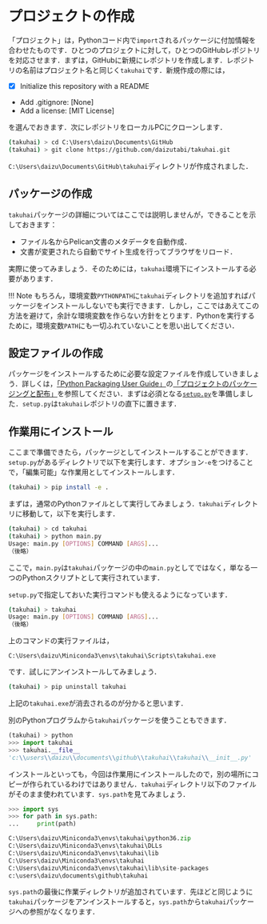 # プロジェクトの作成

「プロジェクト」は，Pythonコード内で`import`されるパッケージに付加情報を合わせたものです．ひとつのプロジェクトに対して，ひとつのGitHubレポジトリを対応させます．まずは，GitHubに新規にレポジトリを作成します．レポジトリの名前はプロジェクト名と同じく`takuhai`です．新規作成の際には，

* [x] Initialize this repository with a README
* Add .gitignore: [None]
* Add a license: [MIT License]

を選んでおきます．次にレポジトリをローカルPCにクローンします．

```bash
(takuhai) > cd C:\Users\daizu\Documents\GitHub
(takuhai) > git clone https://github.com/daizutabi/takuhai.git
```

`C:\Users\daizu\Documents\GitHub\takuhai`ディレクトリが作成されました．


## パッケージの作成

`takuhai`パッケージの詳細についてはここでは説明しませんが，できることを示しておきます：

+ ファイル名からPelican文書のメタデータを自動作成．
+ 文書が変更されたら自動でサイト生成を行ってブラウザをリロード．

実際に使ってみましょう．そのためには，`takuhai`環境下にインストールする必要があります．

!!! Note
    もちろん，環境変数`PYTHONPATH`に`takuhai`ディレクトリを追加すればパッケージをインストールしないでも実行できます．しかし，ここではあえてこの方法を避けて，余計な環境変数を作らない方針をとります．Pythonを実行するために，環境変数`PATH`にも一切ふれていないことを思い出してください．

## 設定ファイルの作成

パッケージをインストールするために必要な設定ファイルを作成していきましょう．詳しくは，[「Python Packaging User Guide」](http://python-packaging-user-guide-ja.readthedocs.io/ja/latest/index.html)の[「プロジェクトのパッケージングと配布」](http://python-packaging-user-guide-ja.readthedocs.io/ja/latest/distributing.html)を参照してください．まずは必須となる[`setup.py`](https://github.com/daizutabi/takuhai/blob/master/setup.py)を準備しました．`setup.py`は`takuhai`レポジトリの直下に置きます．

## 作業用にインストール

ここまで準備できたら，パッケージとしてインストールすることができます．`setup.py`があるディレクトリで以下を実行します．オプション`-e`をつけることで，「編集可能」な作業用としてインストールします．

```bash
(takuhai) > pip install -e .
```

まずは，通常のPythonファイルとして実行してみましょう．`takuhai`ディレクトリに移動して，以下を実行します．

```bash
(takuhai) > cd takuhai
(takuhai) > python main.py
Usage: main.py [OPTIONS] COMMAND [ARGS]...
（後略）
```

ここで，`main.py`は`takuhai`パッケージの中の`main.py`としてではなく，単なる一つのPythonスクリプトとして実行されています．

`setup.py`で指定しておいた実行コマンドも使えるようになっています．

```bash
(takuhai) > takuhai
Usage: main.py [OPTIONS] COMMAND [ARGS]...
（後略）
```

上のコマンドの実行ファイルは，

```
C:\Users\daizu\Miniconda3\envs\takuhai\Scripts\takuhai.exe
```

です．試しにアンインストールしてみましょう．

```bash
(takuhai) > pip uninstall takuhai
```

上記の`takuhai.exe`が消去されるのが分かると思います．

別のPythonプログラムから`takuhai`パッケージを使うこともできます．

```python
(takuhai) > python
>>> import takuhai
>>> takuhai.__file__
'c:\\users\\daizu\\documents\\github\\takuhai\\takuhai\\__init__.py'
```

インストールといっても，今回は作業用にインストールしたので，別の場所にコピーが作られているわけではありません．`takuhai`ディレクトリ以下のファイルがそのまま使われています．`sys.path`を見てみましょう．

```python
>>> import sys
>>> for path in sys.path:
...     print(path)

C:\Users\daizu\Miniconda3\envs\takuhai\python36.zip
C:\Users\daizu\Miniconda3\envs\takuhai\DLLs
C:\Users\daizu\Miniconda3\envs\takuhai\lib
C:\Users\daizu\Miniconda3\envs\takuhai
C:\Users\daizu\Miniconda3\envs\takuhai\lib\site-packages
c:\users\daizu\documents\github\takuhai
```

`sys.path`の最後に作業ディレクトリが追加されています．先ほどと同じように`takuhai`パッケージをアンインストールすると，`sys.path`から`takuhai`パッケージへの参照がなくなります．
